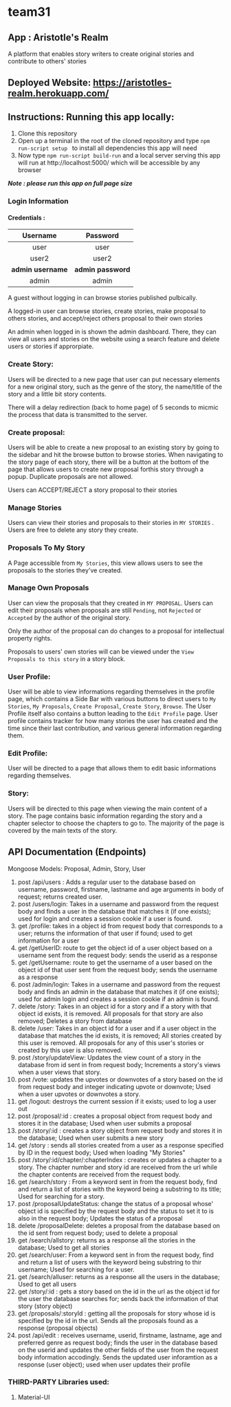 # team31



## App : Aristotle's Realm

A platform that enables story writers to create original stories and contribute to others' stories

## Deployed Website: https://aristotles-realm.herokuapp.com/



## Instructions: Running this app locally:

1. Clone this repository
2. Open up a terminal in the root of the cloned repository and type `npm run-script setup ` to install all dependencies this app will need
3. Now type `npm run-script build-run` and a local server serving this app will run at  http://localhost:5000/ which will be accessible by any browser

***Note : please run this app on full page size***



### Login Information

#### Credentials :

|      Username      |      Password      |
| :----------------: | :----------------: |
|        user        |        user        |
|       user2        |       user2        |
| **admin username** | **admin password** |
|       admin        |       admin        |

A guest without logging in can browse stories published pulbically.

A logged-in user can browse stories, create stories, make proposal to others stories, and accept/reject others proposal to their own stories

An admin when logged in is shown the admin dashboard. There, they can view all users and stories on the website using a search feature and delete users or stories if approrpiate.

### Create Story:

Users will be directed to a new page that user can put necessary elements for a new original story, such as the genre of the story, the name/title of the story and a little bit story contents.

There will a delay redirection (back to home page) of 5 seconds to micmic the process that data is transmitted to the server.


### Create proposal:

Users will be able to create a new proposal to an existing story by going to the sidebar and hit the browse button to browse stories. When navigating to the story page of each story, there will be a button
    at the bottom of the page that allows users to create new proposal forthis story through a popup. Duplicate proposals are not allowed.

Users can ACCEPT/REJECT a story proposal to their stories

### Manage Stories 

Users can view their stories and proposals to their stories in `MY STORIES` . Users are free to delete any story they create.

### Proposals To My Story

A Page accessible from `My Stories`, this view allows users to see the proposals to the stories they've created.

### Manage Own Proposals

User can view the proposals that they created in `MY PROPOSAL`. Users can edit their proposals when proposals are still `Pending`, not `Rejected` or `Accepted` by the author of the original story.

Only the author of the proposal can do changes to a proposal for intellectual property rights.

Proposals to users' own stories will can be viewed under the `View Proposals to this story` in a story block.

### User Profile: 

User will be able to view informations regarding themselves in the profile page, which contains a Side Bar with various buttons to direct users to `My Stories`, `My Proposals`, `Create Proposal`, `Create Story`, `Browse`. The User Profile itself also contains a button leading to the `Edit Profile` page.
User profile contains tracker for how many stories the user has created and the time since their last contribution, and various general information regarding them.

### Edit Profile:

User will be directed to a page that allows them to edit basic informations regarding themselves.

### Story:

Users will be directed to this page when viewing the main content of a story. The page contains basic information regarding the story and a chapter selector to choose the chapters to go to. The majority of the page is covered by the main texts of the story.

## API Documentation (Endpoints)
Mongoose Models: Proposal, Admin, Story, User <br>
1. post /api/users : Adds a regular user to the database based on username, password, firstname, lastname and age arguments in body of request; returns created user. <br>
2. post /users/login: Takes in a username and password from the request body and finds a user in the database that matches it (if one exists); used for login and creates a session cookie if a user is found. <br>
3. get /profile: takes in a object id from request body that corresponds to a user; returns the information of that user if found; used to get information for a user<br>
4. get /getUserID: route to get the object id of a user object based on a username sent from the request body: sends the userid as a response<br>
5. get /getUsername: route to get the username of a user based on the object id of that user sent from the request body; sends the username as a response<br>
6. post /admin/login: Takes in a username and password from the request body and finds an admin in the database that matches it (if one exists); used for admin login and creates a session cookie if an admin is found. <br>
7. delete /story: Takes in an object id for a story and if a story with that object id exists, it is removed. All proposals for that story are also removed; Deletes a story from database<br>
8. delete /user: Takes in an object id for a user and if a user object in the database that matches the id exists, it is removed; All stories created by this user is removed. All proposals for any of this user's stories or created by this user is also removed. <br>
9. post /story/updateView: Updates the view count of a story in the database from id sent in from request body; Increments a story's views when a user views that story.<br>
10. post /vote: updates the upvotes or downvotes of a story based on the id from request body and integer indicating upvote or downvote; Used when a user upvotes or downvotes a story.<br>
11. get /logout: destroys the current session if it exists; used to log a user out<br>
12. post /proposal/:id : creates a proposal object from request body and stores it in the database; Used when user submits a proposal<br>
13. post /story/:id : creates a story object from request body and stores it in the database; Used when user submits a new story<br>
14. get /story : sends all stories created from a user as a response specified by ID in the request body; Used when loading "My Stories"<br>
15. post /story/:id/chapter/:chapterIndex : creates or updates a chapter to a story. The chapter number and story id are received from the url while the chapter contents are received from the request body. <br>
16. get /search/story : From a keyword sent in from the request body, find and return a list of stories with the keyword being a substring to its title; Used for searching for a story.<br>
17. post /proposalUpdateStatus: change the status of a proposal whose' object id is specified by the request body and the status to set it to is also in the request body; Updates the status of a proposal <br>
18. delete /proposalDelete: deletes a proposal from the database based on the id sent from request body; used to delete a proposal<br>
19. get /search/allstory: returns as a response all the stories in the database; Used to get all stories<br>
20. get /search/user: From a keyword sent in from the request body, find and return a list of users with the keyword being substring to thir username; Used for searching for a user.<br>
21. get /search/alluser: returns as a response all the users in the database; Used to get all users<br>
22. get /story/:id : gets a story based on the id in the url as the object id for the user the database searches for; sends back the information of that story (story object)<br>
23. get /proposals/:storyId : getting all the proposals for story whose id is specified by the id in the url. Sends all the proposals found as a response (proposal objects) <br>
24. post /api/edit : receives username, userid, firstname, lastname, age and preferred genre as request body; finds the user in the database based on the userid and updates the other fields of the user from the request body information accodingly. Sends the updated user inforamtion as a response (user object); used when user updates their profile <br>
### THIRD-PARTY Libraries used:
1. Material-UI
